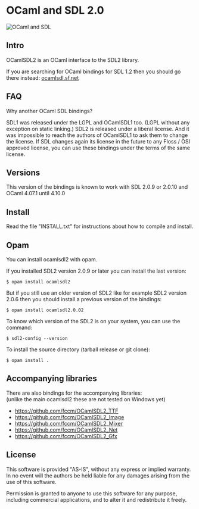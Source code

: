 # OCaml and SDL 2.0

![OCaml and SDL](
http://openclipart.org/image/250px/svg_to_png/174316/games.png)

## Intro

OCamlSDL2 is an OCaml interface to the SDL2 library.

If you are searching for OCaml bindings for SDL 1.2
then you should go there instead:
  [ocamlsdl.sf.net](
  http://ocamlsdl.sourceforge.net/)

## FAQ

Why another OCaml SDL bindings?

SDL1 was released under the LGPL and OCamlSDL1 too.
(LGPL without any exception on static linking.)
SDL2 is released under a liberal license. And it was
impossible to reach the authors of OCamlSDL1 to ask
them to change the license.
If SDL changes again its license in the future to any
Floss / OSI approved license, you can use these
bindings under the terms of the same license.


## Versions

This version of the bindings is known to work with
SDL 2.0.9 or 2.0.10 and OCaml 4.07.1 until 4.10.0


## Install

Read the file "INSTALL.txt" for instructions about how
to compile and install.


## Opam

You can install ocamlsdl2 with opam.

If you installed SDL2 version 2.0.9 or later you can install the last version:
```
$ opam install ocamlsdl2
```
But if you still use an older version of SDL2 like for example SDL2 version
2.0.6 then you should install a previous version of the bindings:
```
$ opam install ocamlsdl2.0.02
```
To know which version of the SDL2 is on your system, you can use the command:
```
$ sdl2-config --version
```
To install the source directory (tarball release or git clone):
```
$ opam install .
```


## Accompanying libraries

There are also bindings for the accompanying libraries:  
(unlike the main ocamlsdl2 these are not tested on Windows yet)

- https://github.com/fccm/OCamlSDL2_TTF
- https://github.com/fccm/OCamlSDL2_Image
- https://github.com/fccm/OCamlSDL2_Mixer
- https://github.com/fccm/OCamlSDL2_Net
- https://github.com/fccm/OCamlSDL2_Gfx


## License

This software is provided "AS-IS", without any express
or implied warranty.
In no event will the authors be held liable for any
damages arising from the use of this software.

Permission is granted to anyone to use this software
for any purpose, including commercial applications,
and to alter it and redistribute it freely.


